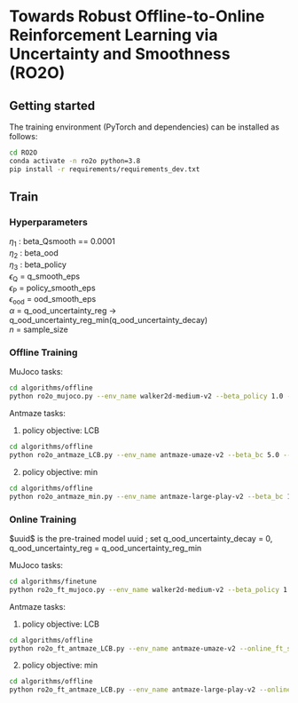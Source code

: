 # Towards Robust Offline-to-Online Reinforcement Learning via Uncertainty and Smoothness (RO2O)

## Getting started
The training environment (PyTorch and dependencies) can be installed as follows:

```bash
cd RO2O
conda activate -n ro2o python=3.8
pip install -r requirements/requirements_dev.txt

```

## Train
### Hyperparameters
$\eta_1$ : beta_Qsmooth == 0.0001 \
$\eta_2$ : beta_ood \
$\eta_3$ : beta_policy \
$\epsilon_{\mathrm{Q}}$ = q_smooth_eps \
$\epsilon_{\mathrm{P}}$ = policy_smooth_eps \
$\epsilon_{\text {ood}}$ = ood_smooth_eps \
$\alpha$ = q_ood_uncertainty_reg -> q_ood_uncertainty_reg_min(q_ood_uncertainty_decay) \
$n$ = sample_size

### Offline Training
MuJoco tasks:

```bash
cd algorithms/offline
python ro2o_mujoco.py --env_name walker2d-medium-v2 --beta_policy 1.0 --beta_ood 0.1 --q_smooth_eps 0.01 --policy_smooth_eps 0.01 --ood_smooth_eps 0.01 --sample_size 20 --q_ood_uncertainty_reg 1.0 --q_ood_uncertainty_reg_min 0.1 --q_ood_uncertainty_decay 5e-7 --train_seed 42
```

Antmaze tasks:
1. policy objective: LCB

```bash
cd algorithms/offline
python ro2o_antmaze_LCB.py --env_name antmaze-umaze-v2 --beta_bc 5.0 --beta_policy 1.0 --beta_ood 0.3 --q_smooth_eps 0.0 --policy_smooth_eps 0.005 --ood_smooth_eps 0.01 --sample_size 20 --q_ood_uncertainty_reg 1.0 --q_ood_uncertainty_reg_min 1.0 --q_ood_uncertainty_decay 0.0 --train_seed 42
```
2. policy objective: min

```bash
cd algorithms/offline
python ro2o_antmaze_min.py --env_name antmaze-large-play-v2 --beta_bc 1.0 --beta_policy 1.0 --beta_ood 0.5 --q_smooth_eps 0.0 --policy_smooth_eps 0.005 --ood_smooth_eps 0.01 --sample_size 20 --q_ood_uncertainty_reg 2.0 --q_ood_uncertainty_reg_min 1.0 --q_ood_uncertainty_decay 1e-6 --train_seed 42
```

### Online Training
\$uuid\$ is the pre-trained model uuid ; set q_ood_uncertainty_decay = 0, q_ood_uncertainty_reg = q_ood_uncertainty_reg_min

MuJoco tasks:
```bash
cd algorithms/finetune
python ro2o_ft_mujoco.py --env_name walker2d-medium-v2 --beta_policy 1.0 --beta_ood 0.1 --q_smooth_eps 0.01 --policy_smooth_eps 0.01 --ood_smooth_eps 0.01 --sample_size 20 --q_ood_uncertainty_reg 0.1 --q_ood_uncertainty_reg_min 0.1 --q_ood_uncertainty_decay 0 --load_path './checkpoints/RO2O-walker2d-medium-v2-$uuid$/2499.pt' --online_ft_seed 42
```
Antmaze tasks:
1. policy objective: LCB

```bash
cd algorithms/offline
python ro2o_ft_antmaze_LCB.py --env_name antmaze-umaze-v2 --online_ft_seed 42
```

2. policy objective: min
```bash
cd algorithms/offline
python ro2o_ft_antmaze_LCB.py --env_name antmaze-large-play-v2 --online_ft_seed 42
```